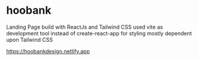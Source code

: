# hoobank
Landing Page build with ReactJs and Tailwind CSS
used vite as development tool instead of create-react-app
for styling mostly dependent upon Tailwind CSS




https://hoobankdesign.netlify.app
